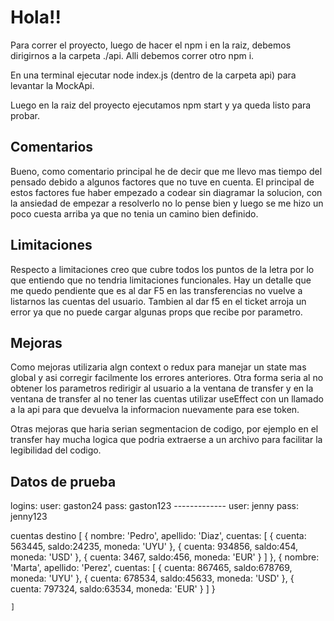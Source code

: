 # Hola!!

Para correr el proyecto, luego de hacer el npm i en la raiz, debemos dirigirnos a la carpeta ./api. Alli debemos correr otro npm i.

En una terminal ejecutar node index.js (dentro de la carpeta api) para levantar la MockApi.

Luego en la raiz del proyecto ejecutamos npm start y ya queda listo para probar.

## Comentarios

Bueno, como comentario principal he de decir que me llevo mas tiempo del pensado debido a algunos factores que no tuve en cuenta.
El principal de estos factores fue haber empezado a codear sin diagramar la solucion, con la ansiedad de empezar a resolverlo no lo pense bien y luego se me hizo un poco cuesta arriba ya que
no tenia un camino bien definido.

## Limitaciones
Respecto a limitaciones creo que cubre todos los puntos de la letra por lo que entiendo que no tendria limitaciones funcionales.
Hay un detalle que me quedo pendiente que es al dar F5 en las transferencias no vuelve a listarnos las cuentas del usuario.
Tambien al dar f5 en el ticket arroja un error ya que no puede cargar algunas props que recibe por parametro.

## Mejoras
Como mejoras utilizaria algn context o redux para manejar un state mas global y asi corregir facilmente los errores anteriores.
Otra forma seria al no obtener los parametros redirigir al usuario a la ventana de transfer y en la ventana de transfer al no tener las cuentas utilizar useEffect
con un llamado a la api para que devuelva la informacion nuevamente para ese token.

Otras mejoras que haria serian segmentacion de codigo, por ejemplo en el transfer hay mucha logica que podria extraerse a un archivo para facilitar la legibilidad del codigo.

## Datos de prueba
logins:
    user: gaston24
    pass: gaston123
    -------------
    user: jenny
    pass: jenny123

cuentas destino
[
        {
            nombre: 'Pedro', 
            apellido: 'Diaz',
            cuentas: [
                {
                    cuenta: 563445,
                    saldo:24235,
                    moneda: 'UYU'
                },
                {
                    cuenta: 934856,
                    saldo:454,
                    moneda: 'USD'
                },
                {
                    cuenta: 3467,
                    saldo:456,
                    moneda: 'EUR'
                }
            ]
        },
        {
            nombre: 'Marta', 
            apellido: 'Perez',
            cuentas: [
                {
                    cuenta: 867465,
                    saldo:678769,
                    moneda: 'UYU'
                },
                {
                    cuenta: 678534,
                    saldo:45633,
                    moneda: 'USD'
                },
                {
                    cuenta: 797324,
                    saldo:63534,
                    moneda: 'EUR'
                }
            ]
        }

    ]
